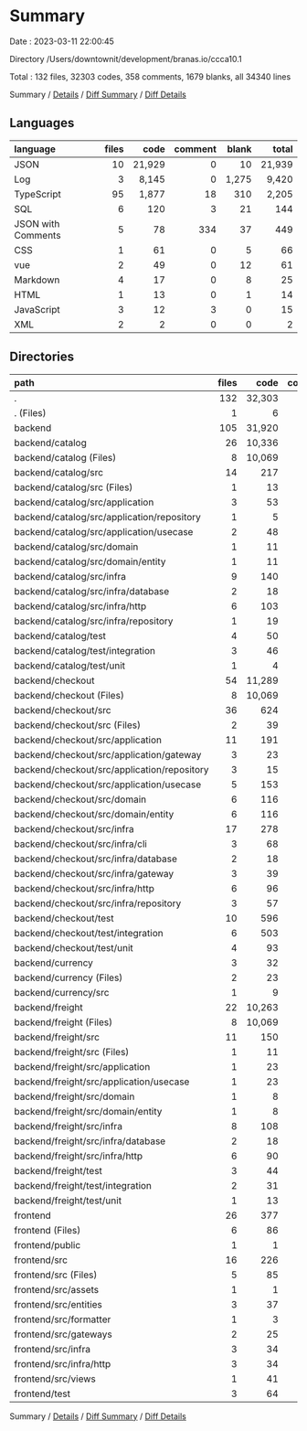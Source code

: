# Summary

Date : 2023-03-11 22:00:45

Directory /Users/downtownit/development/branas.io/ccca10.1

Total : 132 files,  32303 codes, 358 comments, 1679 blanks, all 34340 lines

Summary / [Details](details.md) / [Diff Summary](diff.md) / [Diff Details](diff-details.md)

## Languages
| language | files | code | comment | blank | total |
| :--- | ---: | ---: | ---: | ---: | ---: |
| JSON | 10 | 21,929 | 0 | 10 | 21,939 |
| Log | 3 | 8,145 | 0 | 1,275 | 9,420 |
| TypeScript | 95 | 1,877 | 18 | 310 | 2,205 |
| SQL | 6 | 120 | 3 | 21 | 144 |
| JSON with Comments | 5 | 78 | 334 | 37 | 449 |
| CSS | 1 | 61 | 0 | 5 | 66 |
| vue | 2 | 49 | 0 | 12 | 61 |
| Markdown | 4 | 17 | 0 | 8 | 25 |
| HTML | 1 | 13 | 0 | 1 | 14 |
| JavaScript | 3 | 12 | 3 | 0 | 15 |
| XML | 2 | 2 | 0 | 0 | 2 |

## Directories
| path | files | code | comment | blank | total |
| :--- | ---: | ---: | ---: | ---: | ---: |
| . | 132 | 32,303 | 358 | 1,679 | 34,340 |
| . (Files) | 1 | 6 | 0 | 1 | 7 |
| backend | 105 | 31,920 | 354 | 1,617 | 33,891 |
| backend/catalog | 26 | 10,336 | 85 | 494 | 10,915 |
| backend/catalog (Files) | 8 | 10,069 | 85 | 443 | 10,597 |
| backend/catalog/src | 14 | 217 | 0 | 45 | 262 |
| backend/catalog/src (Files) | 1 | 13 | 0 | 2 | 15 |
| backend/catalog/src/application | 3 | 53 | 0 | 10 | 63 |
| backend/catalog/src/application/repository | 1 | 5 | 0 | 2 | 7 |
| backend/catalog/src/application/usecase | 2 | 48 | 0 | 8 | 56 |
| backend/catalog/src/domain | 1 | 11 | 0 | 3 | 14 |
| backend/catalog/src/domain/entity | 1 | 11 | 0 | 3 | 14 |
| backend/catalog/src/infra | 9 | 140 | 0 | 30 | 170 |
| backend/catalog/src/infra/database | 2 | 18 | 0 | 6 | 24 |
| backend/catalog/src/infra/http | 6 | 103 | 0 | 18 | 121 |
| backend/catalog/src/infra/repository | 1 | 19 | 0 | 6 | 25 |
| backend/catalog/test | 4 | 50 | 0 | 6 | 56 |
| backend/catalog/test/integration | 3 | 46 | 0 | 5 | 51 |
| backend/catalog/test/unit | 1 | 4 | 0 | 1 | 5 |
| backend/checkout | 54 | 11,289 | 99 | 628 | 12,016 |
| backend/checkout (Files) | 8 | 10,069 | 85 | 443 | 10,597 |
| backend/checkout/src | 36 | 624 | 1 | 119 | 744 |
| backend/checkout/src (Files) | 2 | 39 | 0 | 5 | 44 |
| backend/checkout/src/application | 11 | 191 | 1 | 34 | 226 |
| backend/checkout/src/application/gateway | 3 | 23 | 0 | 3 | 26 |
| backend/checkout/src/application/repository | 3 | 15 | 0 | 5 | 20 |
| backend/checkout/src/application/usecase | 5 | 153 | 1 | 26 | 180 |
| backend/checkout/src/domain | 6 | 116 | 0 | 25 | 141 |
| backend/checkout/src/domain/entity | 6 | 116 | 0 | 25 | 141 |
| backend/checkout/src/infra | 17 | 278 | 0 | 55 | 333 |
| backend/checkout/src/infra/cli | 3 | 68 | 0 | 6 | 74 |
| backend/checkout/src/infra/database | 2 | 18 | 0 | 6 | 24 |
| backend/checkout/src/infra/gateway | 3 | 39 | 0 | 11 | 50 |
| backend/checkout/src/infra/http | 6 | 96 | 0 | 15 | 111 |
| backend/checkout/src/infra/repository | 3 | 57 | 0 | 17 | 74 |
| backend/checkout/test | 10 | 596 | 13 | 66 | 675 |
| backend/checkout/test/integration | 6 | 503 | 13 | 48 | 564 |
| backend/checkout/test/unit | 4 | 93 | 0 | 18 | 111 |
| backend/currency | 3 | 32 | 85 | 14 | 131 |
| backend/currency (Files) | 2 | 23 | 85 | 10 | 118 |
| backend/currency/src | 1 | 9 | 0 | 4 | 13 |
| backend/freight | 22 | 10,263 | 85 | 481 | 10,829 |
| backend/freight (Files) | 8 | 10,069 | 85 | 443 | 10,597 |
| backend/freight/src | 11 | 150 | 0 | 28 | 178 |
| backend/freight/src (Files) | 1 | 11 | 0 | 3 | 14 |
| backend/freight/src/application | 1 | 23 | 0 | 5 | 28 |
| backend/freight/src/application/usecase | 1 | 23 | 0 | 5 | 28 |
| backend/freight/src/domain | 1 | 8 | 0 | 0 | 8 |
| backend/freight/src/domain/entity | 1 | 8 | 0 | 0 | 8 |
| backend/freight/src/infra | 8 | 108 | 0 | 20 | 128 |
| backend/freight/src/infra/database | 2 | 18 | 0 | 6 | 24 |
| backend/freight/src/infra/http | 6 | 90 | 0 | 14 | 104 |
| backend/freight/test | 3 | 44 | 0 | 10 | 54 |
| backend/freight/test/integration | 2 | 31 | 0 | 7 | 38 |
| backend/freight/test/unit | 1 | 13 | 0 | 3 | 16 |
| frontend | 26 | 377 | 4 | 61 | 442 |
| frontend (Files) | 6 | 86 | 2 | 14 | 102 |
| frontend/public | 1 | 1 | 0 | 0 | 1 |
| frontend/src | 16 | 226 | 2 | 41 | 269 |
| frontend/src (Files) | 5 | 85 | 2 | 12 | 99 |
| frontend/src/assets | 1 | 1 | 0 | 0 | 1 |
| frontend/src/entities | 3 | 37 | 0 | 11 | 48 |
| frontend/src/formatter | 1 | 3 | 0 | 0 | 3 |
| frontend/src/gateways | 2 | 25 | 0 | 2 | 27 |
| frontend/src/infra | 3 | 34 | 0 | 8 | 42 |
| frontend/src/infra/http | 3 | 34 | 0 | 8 | 42 |
| frontend/src/views | 1 | 41 | 0 | 8 | 49 |
| frontend/test | 3 | 64 | 0 | 6 | 70 |

Summary / [Details](details.md) / [Diff Summary](diff.md) / [Diff Details](diff-details.md)